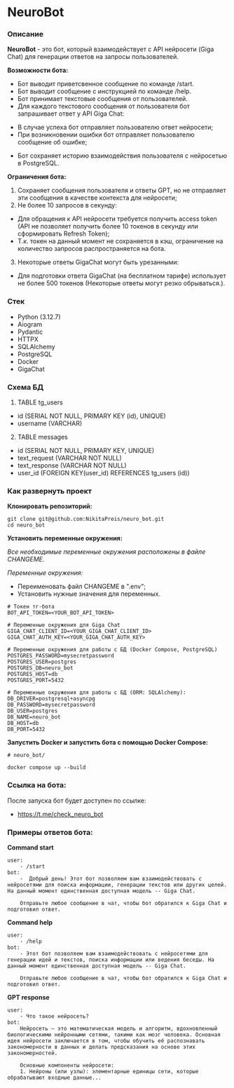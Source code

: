# NeuroBot

### Описание

**NeuroBot** - это бот, который взаимодействует с API нейросети (Giga Chat) для генерации ответов на запросы пользователей.

**Возможности бота:**
* Бот выводит приветсвенное сообщение по команде /start.
* Бот выводит сообщение с инструкцией по команде /help.
* Бот принимает текстовые сообщения от пользователей.
* Для каждого текстового сообщения от пользователя бот запрашивает ответ у API Giga Chat:
- В случае успеха бот отправляет пользователю ответ нейросети;
- При возникновении ошибки бот отправляет пользователю сообщение об ошибке;
* Бот сохраняет историю взаимодействия пользователя с нейросетью в PostgreSQL.

**Ограничения бота:**
1. Сохраняет сообщения пользователя и ответы GPT, но не отправляет эти сообщения в качестве контекста для нейросети;
2. Не более 10 запросов в секунду: 
- Для обращения к API нейросети требуется получить access token (API не позволяет получить более 10 токенов в секунду или сформировать Refresh Token);
- Т.к. токен на данный момент не сохраняется в кэш, ограничение на количество запросов распространяется на бота.
3. Некоторые ответы GigaChat могут быть урезанными:
- Для подготовки ответа GigaChat (на бесплатном тарифе) использует не более 500 токенов (Некоторые ответы могут резко обрываться.).


### Стек

* Python (3.12.7)
* Aiogram
* Pydantic
* HTTPX
* SQLAlchemy
* PostgreSQL
* Docker
* GigaChat

### Схема БД

1. TABLE tg_users
* id  (SERIAL NOT NULL, PRIMARY KEY (id), UNIQUE)
* username (VARCHAR)


2. TABLE messages
* id (SERIAL NOT NULL, PRIMARY KEY, UNIQUE)
* text_request (VARCHAR NOT NULL)
* text_response (VARCHAR NOT NULL)
* user_id (FOREIGN KEY(user_id) REFERENCES tg_users (id))


### Как развернуть проект

**Клонировать репозиторий:**
```
git clone git@github.com:NikitaPreis/neuro_bot.git
cd neuro_bot
```

**Установить переменные окружения:**

*Все необходимые переменные окружения расположены в файле CHANGEME.*

*Переменные окружения:*
* Переименовать файл CHANGEME в ".env";
* Установить нужные значения для переменных.

```
# Токен тг-бота
BOT_API_TOKEN=<YOUR_BOT_API_TOKEN>

# Переменные окружения для Giga Chat
GIGA_CHAT_CLIENT_ID=<YOUR_GIGA_CHAT_CLIENT_ID>
GIGA_CHAT_AUTH_KEY=<YOUR_GIGA_CHAT_AUTH_KEY>

# Переменные окружения для работы с БД (Docker Compose, PostgreSQL)
POSTGRES_PASSWORD=mysecretpassword
POSTGRES_USER=postgres
POSTGRES_DB=neuro_bot
POSTGRES_HOST=db
POSTGRES_PORT=5432

# Переменные окружения для работы с БД (ORM: SQLAlchemy):
DB_DRIVER=postgresql+asyncpg
DB_PASSWORD=mysecretpassword
DB_USER=postgres
DB_NAME=neuro_bot
DB_HOST=db
DB_PORT=5432

```

**Запустить Docker и запустить бота с помощью Docker Compose:**
```
# neuro_bot/

docker compose up --build
```

### Ссылка на бота:

После запуска бот будет доступен по ссылке:
* https://t.me/check_neuro_bot

### Примеры ответов бота:

**Command start**

```
user:
    - /start 
bot:
    -  Добрый день! Этот бот позволяем вам взаимодействовать с нейросетями для поиска информации, генерации текстов или других целей. На данный момент единственная доступная модель -- Giga Chat.

    Отправьте любое сообщение в чат, чтобы бот обратился к Giga Chat и подготовил ответ.
```

**Command help**
```
user:
    - /help
bot:
    - Этот бот позволяем вам взаимодействовать с нейросетями для генерации идей и текстов, поиска информации или ведения беседы. На данный момент единственная доступная модель -- Giga Chat.
    
    Отправьте любое сообщение в чат, чтобы бот обратился к Giga Chat и подготовил ответ.
```

**GPT response**
```
user:
    - Что такое нейросеть?
bot:
    Нейросеть – это математическая модель и алгоритм, вдохновленный биологическими нейронными сетями, такими как мозг человека. Основная идея нейросети заключается в том, чтобы обучить её распознавать закономерности в данных и делать предсказания на основе этих закономерностей.

    Основные компоненты нейросети:
    1. Нейроны (или узлы): элементарные единицы сети, которые обрабатывают входные данные...
```
